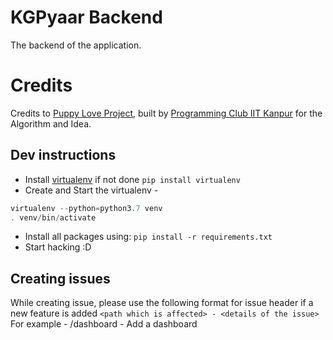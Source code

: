 # KGPyaar Backend

The backend of the application.

# Credits

Credits to [Puppy Love Project](https://github.com/pclubiitk/puppy-love), built by [Programming Club IIT Kanpur](https://pclub.in/) for the Algorithm and Idea.

## Dev instructions
* Install [virtualenv](https://pypi.org/project/virtualenv/) if not done
`pip install virtualenv`
* Create and Start the virtualenv - 
```powershell
virtualenv --python=python3.7 venv
. venv/bin/activate
```
* Install all packages using:
`pip install -r requirements.txt`
* Start hacking :D

## Creating issues
While creating issue, please use the following format for issue header if a new feature is added `<path which is affected> - <details of the issue>`
For example - /dashboard - Add a dashboard
